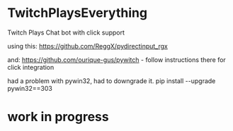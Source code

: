 # TwitchPlaysEverything
Twitch Plays Chat bot with click support

using this: https://github.com/ReggX/pydirectinput_rgx

and: https://github.com/ourique-gus/pywitch - follow instructions there for click integration

had a problem with pywin32, had to downgrade it. pip install --upgrade pywin32==303


# work in progress
